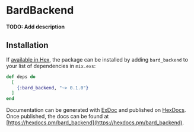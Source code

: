 # BardBackend

**TODO: Add description**

## Installation

If [available in Hex](https://hex.pm/docs/publish), the package can be installed
by adding `bard_backend` to your list of dependencies in `mix.exs`:

```elixir
def deps do
  [
    {:bard_backend, "~> 0.1.0"}
  ]
end
```

Documentation can be generated with [ExDoc](https://github.com/elixir-lang/ex_doc)
and published on [HexDocs](https://hexdocs.pm). Once published, the docs can
be found at [https://hexdocs.pm/bard_backend](https://hexdocs.pm/bard_backend).

